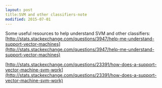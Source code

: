 ```yaml
---
layout: post
title:SVM and other classifiers-note
modified: 2015-07-01
---
```

Some useful resources to help understand SVM and other classifiers:
[http://stats.stackexchange.com/questions/3947/help-me-understand-support-vector-machines](http://stats.stackexchange.com/questions/3947/help-me-understand-support-vector-machines)

[http://stats.stackexchange.com/questions/23391/how-does-a-support-vector-machine-svm-work](http://stats.stackexchange.com/questions/23391/how-does-a-support-vector-machine-svm-work)
